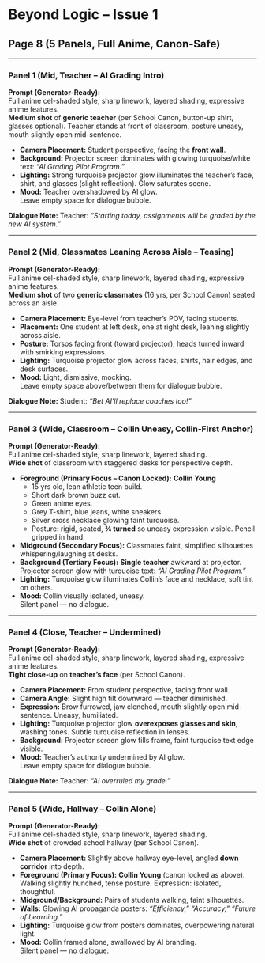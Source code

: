 # Beyond Logic – Issue 1  
## Page 8 (5 Panels, Full Anime, Canon-Safe)

---

### Panel 1 (Mid, Teacher – AI Grading Intro)
**Prompt (Generator-Ready):**  
Full anime cel-shaded style, sharp linework, layered shading, expressive anime features.  
**Medium shot** of **generic teacher** (per School Canon, button-up shirt, glasses optional). Teacher stands at front of classroom, posture uneasy, mouth slightly open mid-sentence.  

- **Camera Placement:** Student perspective, facing the **front wall**.  
- **Background:** Projector screen dominates with glowing turquoise/white text: *“AI Grading Pilot Program.”*  
- **Lighting:** Strong turquoise projector glow illuminates the teacher’s face, shirt, and glasses (slight reflection). Glow saturates scene.  
- **Mood:** Teacher overshadowed by AI glow.  
Leave empty space for dialogue bubble.  

**Dialogue Note:** Teacher: *“Starting today, assignments will be graded by the new AI system.”*  

---

### Panel 2 (Mid, Classmates Leaning Across Aisle – Teasing)
**Prompt (Generator-Ready):**  
Full anime cel-shaded style, sharp linework, layered shading, expressive anime features.  
**Medium shot** of two **generic classmates** (16 yrs, per School Canon) seated across an aisle.  

- **Camera Placement:** Eye-level from teacher’s POV, facing students.  
- **Placement:** One student at left desk, one at right desk, leaning slightly across aisle.  
- **Posture:** Torsos facing front (toward projector), heads turned inward with smirking expressions.  
- **Lighting:** Turquoise projector glow across faces, shirts, hair edges, and desk surfaces.  
- **Mood:** Light, dismissive, mocking.  
Leave empty space above/between them for dialogue bubble.  

**Dialogue Note:** Student: *“Bet AI’ll replace coaches too!”*  

---

### Panel 3 (Wide, Classroom – Collin Uneasy, Collin-First Anchor)
**Prompt (Generator-Ready):**  
Full anime cel-shaded style, sharp linework, layered shading.  
**Wide shot** of classroom with staggered desks for perspective depth.  

- **Foreground (Primary Focus – Canon Locked):** **Collin Young**  
   - 15 yrs old, lean athletic teen build.  
   - Short dark brown buzz cut.  
   - Green anime eyes.  
   - Grey T-shirt, blue jeans, white sneakers.  
   - Silver cross necklace glowing faint turquoise.  
   - Posture: rigid, seated, **¾ turned** so uneasy expression visible. Pencil gripped in hand.  
- **Midground (Secondary Focus):** Classmates faint, simplified silhouettes whispering/laughing at desks.  
- **Background (Tertiary Focus):** **Single teacher** awkward at projector. Projector screen glow with turquoise text: *“AI Grading Pilot Program.”*  
- **Lighting:** Turquoise glow illuminates Collin’s face and necklace, soft tint on others.  
- **Mood:** Collin visually isolated, uneasy.  
Silent panel — no dialogue.  

---

### Panel 4 (Close, Teacher – Undermined)
**Prompt (Generator-Ready):**  
Full anime cel-shaded style, sharp linework, layered shading, expressive anime features.  
**Tight close-up** on **teacher’s face** (per School Canon).  

- **Camera Placement:** From student perspective, facing front wall.  
- **Camera Angle:** Slight high tilt downward — teacher diminished.  
- **Expression:** Brow furrowed, jaw clenched, mouth slightly open mid-sentence. Uneasy, humiliated.  
- **Lighting:** Turquoise projector glow **overexposes glasses and skin**, washing tones. Subtle turquoise reflection in lenses.  
- **Background:** Projector screen glow fills frame, faint turquoise text edge visible.  
- **Mood:** Teacher’s authority undermined by AI glow.  
Leave empty space for dialogue bubble.  

**Dialogue Note:** Teacher: *“AI overruled my grade.”*  

---

### Panel 5 (Wide, Hallway – Collin Alone)
**Prompt (Generator-Ready):**  
Full anime cel-shaded style, sharp linework, layered shading.  
**Wide shot** of crowded school hallway (per School Canon).  

- **Camera Placement:** Slightly above hallway eye-level, angled **down corridor** into depth.  
- **Foreground (Primary Focus):** **Collin Young** (canon locked as above). Walking slightly hunched, tense posture. Expression: isolated, thoughtful.  
- **Midground/Background:** Pairs of students walking, faint silhouettes.  
- **Walls:** Glowing AI propaganda posters: *“Efficiency,” “Accuracy,” “Future of Learning.”*  
- **Lighting:** Turquoise glow from posters dominates, overpowering natural light.  
- **Mood:** Collin framed alone, swallowed by AI branding.  
Silent panel — no dialogue.  
